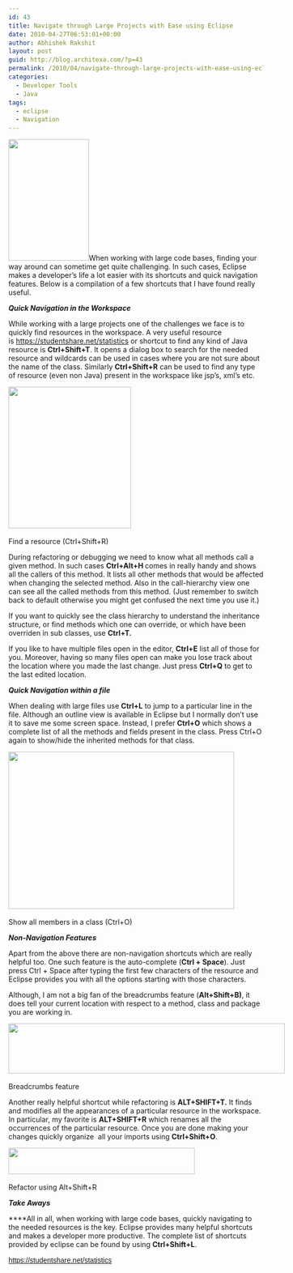 ```yaml
---
id: 43
title: Navigate through Large Projects with Ease using Eclipse
date: 2010-04-27T06:53:01+00:00
author: Abhishek Rakshit
layout: post
guid: http://blog.architexa.com/?p=43
permalink: /2010/04/navigate-through-large-projects-with-ease-using-eclipse/
categories:
  - Developer Tools
  - Java
tags:
  - eclipse
  - Navigation
---
```

<!--S-ButtonZ 1.1.5 Start-->

<div style="float: left; width: 42px; padding-right: 10px; margin: 0 -52px 0 0; position: relative; left: -62px; top: 8px">
</div>

<!--S-ButtonZ 1.1.5 End-->

<img class="alignright size-full wp-image-50" alt="" src="/assets/uploads/2010/04/compass1.jpg" width="159" height="240" srcset="/assets/uploads/2010/04/compass1.jpg 331w, /assets/uploads/2010/04/compass1-198x300.jpg 198w" sizes="(max-width: 159px) 100vw, 159px" />When working with large code bases, finding your way around can sometime get quite challenging. In such cases, Eclipse makes a developer&#8217;s life a lot easier with its shortcuts and quick navigation features. Below is a compilation of a few shortcuts that I have found really useful.

**_Quick Navigation in the Workspace_**

While working with a large projects one of the challenges we face is to quickly find resources in the workspace. A very useful resource is <a class="in-cell-link" style="font-family: Arial;" href="https://studentshare.net/statistics" target="_blank">https://studentshare.net/statistics</a> or shortcut to find any kind of Java resource is **Ctrl+Shift+T**. It opens a dialog box to search for the needed resource and wildcards can be used in cases where you are not sure about the name of the class. Similarly **Ctrl+Shift+R** can be used to find any type of resource (even non Java) present in the workspace like jsp’s, xml’s etc.

<!--more-->

<div id="attachment_47" style="width: 252px" class="wp-caption aligncenter">
  <a href="/assets/uploads/2010/04/openRes.png"><img class="size-full wp-image-47      " title="Find a resource (Ctrl+Shift+R)" alt="" src="/assets/uploads/2010/04/openRes.png" width="242" height="280" srcset="/assets/uploads/2010/04/openRes.png 328w, /assets/uploads/2010/04/openRes-258x300.png 258w" sizes="(max-width: 242px) 100vw, 242px" /></a>
  
  <p class="wp-caption-text">
    Find a resource (Ctrl+Shift+R)
  </p>
</div>

<p style="text-align: left;">
  During refactoring or debugging we need to know what all methods call a given method. In such cases <strong>Ctrl+Alt+H </strong>comes in really handy and shows all the callers of this method. It lists all other methods that would be affected when changing the selected method. Also in the call-hierarchy view one can see all the called methods from this method. (Just remember to switch back to default otherwise you might get confused the next time you use it.)
</p>

If you want to quickly see the class hierarchy to understand the inheritance structure, or find methods which one can override, or which have been overriden in sub classes, use **Ctrl+T.** 

If you like to have multiple files open in the editor, **Ctrl+E** list all of those for you. Moreover, having so many files open can make you lose track about the location where you made the last change. Just press **Ctrl+Q** to get to the last edited location.

**_Quick Navigation within a file_**

When dealing with large files use **Ctrl+L** to jump to a particular line in the file. Although an outline view is available in Eclipse but I normally don’t use it to save me some screen space. Instead, I prefer **Ctrl+O** which shows a complete list of all the methods and fields present in the class. Press Ctrl+O again to show/hide the inherited methods for that class.

<div id="attachment_46" style="width: 456px" class="wp-caption aligncenter">
  <a href="/assets/uploads/2010/04/outline.png"><img class="size-full wp-image-46    " title="Show all members in a class (Ctrl+O)" alt="" src="/assets/uploads/2010/04/outline.png" width="446" height="311" srcset="/assets/uploads/2010/04/outline.png 557w, /assets/uploads/2010/04/outline-300x209.png 300w" sizes="(max-width: 446px) 100vw, 446px" /></a>
  
  <p class="wp-caption-text">
    Show all members in a class (Ctrl+O)
  </p>
</div>

**_Non-Navigation Features_**

**_<span style="font-style: normal; font-weight: normal;">Apart from the above there are non-navigation shortcuts which are really helpful too. One such feature is the auto-complete (<strong>Ctrl + Space</strong>). Just press Ctrl + Space after typing the first few characters of the resource and Eclipse provides you with all the options starting with those characters.</span>_**

Although, I am not a big fan of the breadcrumbs feature (**Alt+Shift+B)**, it does tell your current location with respect to a method, class and package you are working in.

<div id="attachment_48" style="width: 556px" class="wp-caption aligncenter">
  <a href="/assets/uploads/2010/04/bread.png"><img class="size-full wp-image-48    " title="Breadcrumbs feature" alt="" src="/assets/uploads/2010/04/bread.png" width="546" height="99" srcset="/assets/uploads/2010/04/bread.png 854w, /assets/uploads/2010/04/bread-300x54.png 300w" sizes="(max-width: 546px) 100vw, 546px" /></a>
  
  <p class="wp-caption-text">
    Breadcrumbs feature
  </p>
</div>

Another really helpful shortcut while refactoring is **ALT+SHIFT+T.** It finds and modifies all the appearances of a particular resource in the workspace. In particular, my favorite is **ALT+SHIFT+R** which renames all the occurrences of the particular resource. Once you are done making your changes quickly organize  all your imports using **Ctrl+Shift+O**.

<div id="attachment_44" style="width: 378px" class="wp-caption aligncenter">
  <a href="/assets/uploads/2010/04/refactor.png"><img class="size-full wp-image-44   " title="Refactor using Alt+Shift+R" alt="" src="/assets/uploads/2010/04/refactor.png" width="368" height="52" srcset="/assets/uploads/2010/04/refactor.png 409w, /assets/uploads/2010/04/refactor-300x42.png 300w" sizes="(max-width: 368px) 100vw, 368px" /></a>
  
  <p class="wp-caption-text">
    Refactor using Alt+Shift+R
  </p>
</div>

**_Take Aways_**

 ****All in all, when working with large code bases, quickly navigating to the needed resources is the key. Eclipse provides many helpful shortcuts and makes a developer more productive. The complete list of shortcuts provided by eclipse can be found by using **Ctrl+Shift+L**.

<span style="font-family: Arial; text-decoration: underline; color: #1155cc;" data-sheets-value="[null,2,&quot;https://studentshare.net/statistics&quot;]" data-sheets-userformat="[null,null,513,[null,0],null,null,null,null,null,null,null,null,0]"><a class="in-cell-link" href="https://studentshare.net/statistics" target="_blank">https://studentshare.net/statistics</a></span>

<div style="clear:both;">
  &nbsp;
</div>